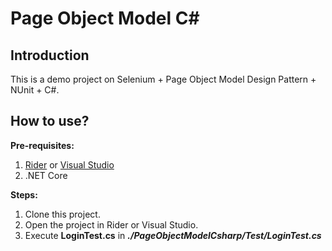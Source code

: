 # Page Object Model C#

## Introduction
This is a demo project on Selenium + Page Object Model Design Pattern + NUnit + C#.

## How to use?
**Pre-requisites:**
1. [Rider](https://www.jetbrains.com/rider/download/#section=windows) or [Visual Studio](https://visualstudio.microsoft.com/downloads/)
2. .NET Core

**Steps:**
1. Clone this project.
2. Open the project in Rider or Visual Studio.
3. Execute **LoginTest.cs** in ***./PageObjectModelCsharp/Test/LoginTest.cs***
